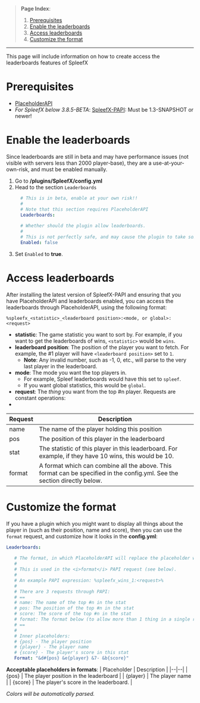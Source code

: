 > **Page Index**:
> 1. [Prerequisites](Leaderboards#prerequisites)
> 2. [Enable the leaderboards](Leaderboards#enable-the-leaderboards)
> 3. [Access leaderboards](Leaderboards#access-leaderboards)
> 4. [Customize the format](Leaderboards#customize-the-format)
---
This page will include information on how to create access the leaderboards features of SpleefX

# Prerequisites

 - [PlaceholderAPI](https://www.spigotmc.org/resources/6245/)
 - *For SpleefX below 3.8.5-BETA*: [SpleefX-PAPI](https://api.extendedclip.com/expansions/spleefx-papi/): Must be 1.3-SNAPSHOT or newer!

# Enable the leaderboards
Since leaderboards are still in beta and may have performance issues (not visible with servers less than 2000 player-base), they are a use-at-your-own-risk, and must be enabled manually.

 1. Go to **/plugins/SpleefX/config.yml**
 2. Head to the section `Leaderboards`
    ```yml
      # This is in beta, enable at your own risk!!  
      #  
      # Note that this section requires PlaceholderAPI
      Leaderboards:  
      
      # Whether should the plugin allow leaderboards.  
      #
      # This is not perfectly safe, and may cause the plugin to take some time loading the plugin data.  
      Enabled: false
    ```
3. Set `Enabled` to **true**.

# Access leaderboards
After installing the latest version of SpleefX-PAPI and ensuring that you have PlaceholderAPI and leaderboards enabled, you can access the leaderboards through PlaceholderAPI, using the following format:

```%spleefx_<statistic>_<leaderboard position>:<mode, or global>:<request>```

 - **statistic**: The game statistic you want to sort by. For example, if you want to get the leaderboards of wins, `<statistic>` would be `wins`.
 - **leaderboard position**: The position of the player you want to fetch. For example, the \#1 player will have `<leaderboard position>` set to `1`.
    - **Note**: Any invalid number, such as -1, 0, etc., will parse to the very last player in the leaderboard.
- **mode**: The mode you want the top players in. 
   - For example, Spleef leaderboards would have this set to `spleef`.
   - If you want global statistics, this would be `global`.
- **request**: The *thing* you want from the top #n player. Requests are constant operations:
- 
| Request | Description |
|--|--|
| name | The name of the player holding this position |
| pos | The position of this player in the leaderboard |
| stat | The statistic of this player in this leaderboard. For example, if they have 10 wins, this would be 10. |
| format | A format which can combine all the above. This format can be specified in the config.yml. See the section directly below. |

# Customize the format
If you have a plugin which you might want to display all things about the player in (such as their position, name and score), then you can use the `format` request, and customize how it looks in the **config.yml**:
```yml
Leaderboards:
  
   # The format, in which PlaceholderAPI will replace the placeholder with.  
   #  
   # This is used in the <i>format</i> PAPI request (see below).  
   #  
   # An example PAPI expression: %spleefx_wins_1:<request>%  
   #  
   # There are 3 requests through PAPI:  
   # ==  
   # name: The name of the top #n in the stat  
   # pos: The position of the top #n in the stat  
   # score: The score of the top #n in the stat  
   # format: The format below (to allow more than 1 thing in a single request)  
   # ==  
   #  
   # Inner placeholders:  
   # {pos} - The player position  
   # {player} - The player name  
   # {score} - The player's score in this stat  
   Format: "&d#{pos} &e{player} &7- &b{score}"
``` 

**Acceptable placeholders in formats**:
| Placeholder | Description |
|--|--|
| {pos} | The player position in the leaderboard |
| {player} | The player name |
| {score} | The player's score in the leaderboard. |

*Colors will be automatically parsed.*